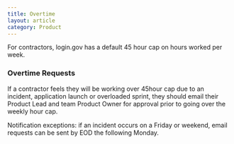 ```yaml
---
title: Overtime
layout: article
category: Product
---
```


For contractors, login.gov has a default 45 hour cap on hours worked per week.

### Overtime Requests

If a contractor feels they will be working over 45hour cap due to an incident, application launch or overloaded sprint, they should email their Product Lead and team Product Owner for approval prior to going over the weekly hour cap. 
 
 Notification exceptions: if an incident occurs on a Friday or weekend, email requests can be sent by EOD the following Monday. 
